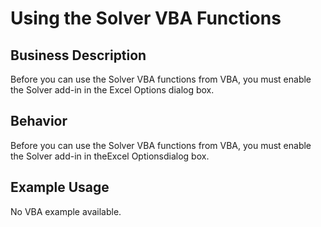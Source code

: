 # Using the Solver VBA Functions

## Business Description
Before you can use the Solver VBA functions from VBA, you must enable the Solver add-in in the Excel Options dialog box.

## Behavior
Before you can use the Solver VBA functions from VBA, you must enable the Solver add-in in theExcel Optionsdialog box.

## Example Usage
No VBA example available.